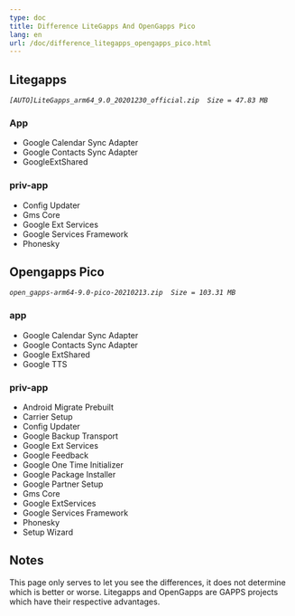 ```yaml
---
type: doc
title: Difference LiteGapps And OpenGapps Pico
lang: en
url: /doc/difference_litegapps_opengapps_pico.html
---
```


## Litegapps

*``[AUTO]LiteGapps_arm64_9.0_20201230_official.zip  Size = 47.83 MB``*

### App
- Google Calendar Sync Adapter
- Google Contacts Sync Adapter
- GoogleExtShared

### priv-app
- Config Updater
- Gms Core
- Google Ext Services
- Google Services Framework
- Phonesky

## Opengapps Pico
*``open_gapps-arm64-9.0-pico-20210213.zip  Size = 103.31 MB``*

### app
- Google Calendar Sync Adapter
- Google Contacts Sync Adapter
- Google ExtShared
- Google TTS

### priv-app
- Android Migrate Prebuilt
- Carrier Setup
- Config Updater
- Google Backup Transport
- Google Ext Services
- Google Feedback
- Google One Time Initializer
- Google Package Installer
- Google Partner Setup
- Gms Core
- Google ExtServices
- Google Services Framework
- Phonesky
- Setup Wizard

## Notes

This page only serves to let you see the differences, it does not determine which is better or worse.  Litegapps and OpenGapps are GAPPS projects which have their respective advantages.

